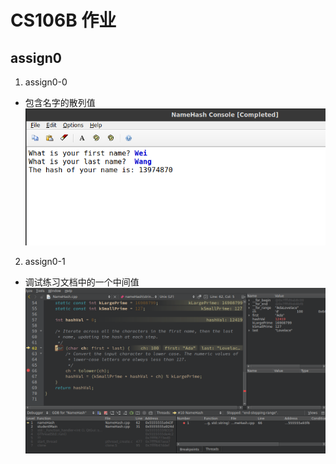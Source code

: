 # CS106B 作业
## assign0
1. assign0-0
- 包含名字的散列值
![assign0-0](assign0/assign0-0.png)

2. assign0-1
- 调试练习文档中的一个中间值
![assign0-1](assign0/assign0-1.png)


